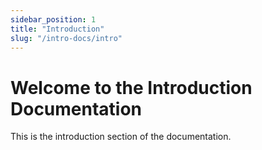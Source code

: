 ```yaml
---
sidebar_position: 1
title: "Introduction"
slug: "/intro-docs/intro"
---
```


# Welcome to the Introduction Documentation

This is the introduction section of the documentation.
